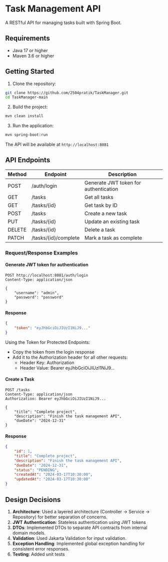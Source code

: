 
# Task Management API

A RESTful API for managing tasks built with Spring Boot.

## Requirements

- Java 17 or higher
- Maven 3.6 or higher

## Getting Started

1. Clone the repository:
```bash
git clone https://github.com/2504pratik/TaskManager.git
cd TaskManager-main
```

2. Build the project:
```bash
mvn clean install
```

3. Run the application:
```bash
mvn spring-boot:run
```

The API will be available at `http://localhost:8081`

## API Endpoints

| Method | Endpoint | Description |
|--------|----------|-------------|
| POST | /auth/login | Generate JWT token for authentication |
| GET | /tasks | Get all tasks |
| GET | /tasks/{id} | Get task by ID |
| POST | /tasks | Create a new task |
| PUT | /tasks/{id} | Update an existing task |
| DELETE | /tasks/{id} | Delete a task |
| PATCH | /tasks/{id}/complete | Mark a task as complete |

### Request/Response Examples

#### Generate JWT token for authentication

```http
POST http://localhost:8081/auth/login
Content-Type: application/json

{
    "username": "admin",
    "password": "password"
}
```
#### Response
```json
{
    "token": "eyJhbGciOiJIUzI1NiJ9..."
}
```

Using the Token for Protected Endpoints:

- Copy the token from the login response
- Add it to the Authorization header for all other requests:
    - Header Key: Authorization
    - Header Value: Bearer eyJhbGciOiJIUzI1NiJ9...

#### Create a Task
```http
POST /tasks
Content-Type: application/json
Authorization: Bearer eyJhbGciOiJIUzI1NiJ9...

{
    "title": "Complete project",
    "description": "Finish the task management API",
    "dueDate": "2024-12-31"
}
```

#### Response
```json
{
    "id": 1,
    "title": "Complete project",
    "description": "Finish the task management API",
    "dueDate": "2024-12-31",
    "status": "PENDING",
    "createdAt": "2024-03-17T10:30:00",
    "updatedAt": "2024-03-17T10:30:00"
}
```

## Design Decisions

1. **Architecture**: Used a layered architecture (Controller -> Service -> Repository) for better separation of concerns.
2. **JWT Authentication**: Stateless authentication using JWT tokens
3. **DTOs**: Implemented DTOs to separate API contracts from internal domain models.
4. **Validation**: Used Jakarta Validation for input validation.
5. **Exception Handling**: Implemented global exception handling for consistent error responses.
6. **Testing**: Added unit tests